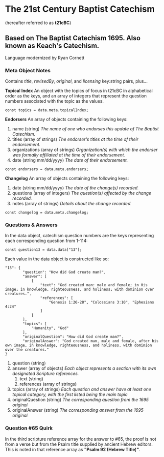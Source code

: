 # The 21st Century Baptist Catechism
(hereafter referred to as **t21cBC**)
## Based on The Baptist Catechism 1695. Also known as Keach's Catechism.
Language modernized by Ryan Cornett

### Meta Object Notes

Contains *title*, *revisedBy*, *original*, and *licensing* key:string pairs, plus...

**Topical Index** An object with the topics of focus in t21cBC in alphabetical order as the keys, and an array of integers that represent the question numbers associated with the topic as the values.
```
const topics = data.meta.topicalIndex;
```

**Endorsers** An array of objects containing the following keys:
1. name (string) *The name of one who endorses this update of The Baptist Catechism.*
2. titles (array of strings) *The endorser's titles at the time of their endorsement.*
3. organizations (array of strings) *Organization(s) with which the endorser was formally affiliated at the time of their endorsement.*
4. date (string mm/dd/yyyy) *The date of their endorsement.*
```
const endorsers = data.meta.endorsers;
```

**Changelog** An array of objects containing the following keys:
1. date (string mm/dd/yyyy) *The date of the change(s) recorded.*
2. questions (array of integers) *The question(s) affected by the change recorded.*
3. notes (array of strings) *Details about the change recorded.* 
```
const changelog = data.meta.changelog;
```
### Questions & Answers

In the data object, catechism question numbers are the keys representing each corresponding question from 1-114:
```
const question13 = data.data["13"];
```
Each value in the data object is constructed like so:
```
"13": {
        "question": "How did God create man?",
        "answer": [
            {
                "text": "God created man: male and female; in His image; in knowledge, righteousness, and holiness; with dominion over creatures.",
                "references": [
                    "Genesis 1:26-28", "Colossians 3:10", "Ephesians 4:24"
                ]
            }
        ],
        "topics": [
            "Humanity", "God"
        ],
        "originalQuestion": "How did God create man?",
        "originalAnswer": "God created man, male and female, after his own image, in knowledge, righteousness, and holiness, with dominion over the creatures."
}
```
1. question (string)
2. answer (array of objects) *Each object represents a section with its own designated Scripture references.*
    1. text (string)
    2. references (array of strings)
3. topics (array of strings) *Each question and answer have at least one topical category, with the first listed being the main topic*
4. originalQuestion (string) *The corresponding question from the 1695 original*
5. originalAnswer (string) *The corresponding answer from the 1695 original*

### Question #65 Quirk
In the third scripture reference array for the answer to #65, the proof is not from a verse but from the Psalm title supplied by ancient Hebrew editors. This is noted in that reference array as **"Psalm 92 (Hebrew Title)"**.